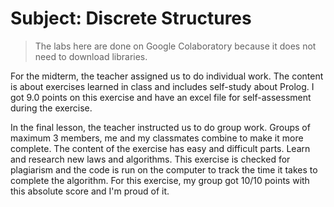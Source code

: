 # Subject: Discrete Structures

> The labs here are done on Google Colaboratory because it does not need to download libraries.

 For the midterm, the teacher assigned us to do individual work. The content is about exercises learned in class and includes self-study about Prolog. I got 9.0 points on this exercise and have an excel file for self-assessment during the exercise.

 In the final lesson, the teacher instructed us to do group work. Groups of maximum 3 members, me and my classmates combine to make it more complete. The content of the exercise has easy and difficult parts. Learn and research new laws and algorithms. This exercise is checked for plagiarism and the code is run on the computer to track the time it takes to complete the algorithm. For this exercise, my group got 10/10 points with this absolute score and I'm proud of it.
